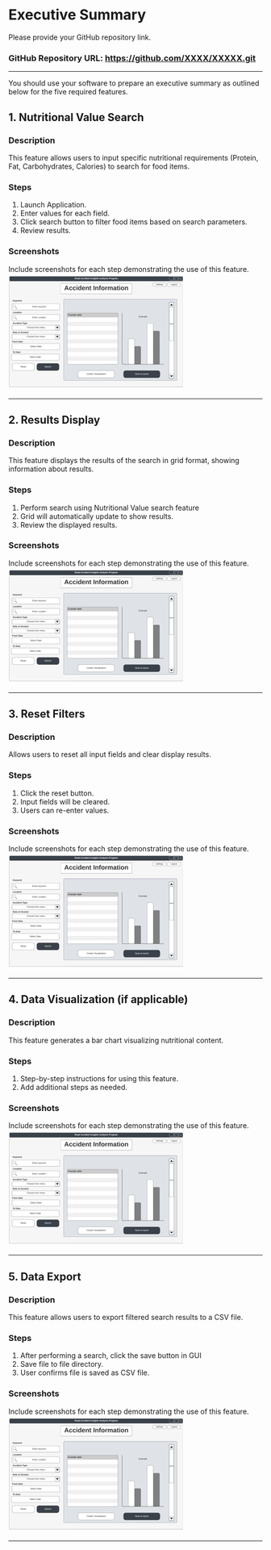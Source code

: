 # Executive Summary

Please provide your GitHub repository link.
### GitHub Repository URL: https://github.com/XXXX/XXXXX.git

---

You should use your software to prepare an executive summary as outlined below for the five required features.

## 1. Nutritional Value Search
### Description  
This feature allows users to input specific nutritional requirements (Protein, Fat, Carbohydrates, Calories) to search for food items.
### Steps
1. Launch Application.
2. Enter values for each field.
3. Click search button to filter food items based on search parameters.
4. Review results.

### Screenshots
Include screenshots for each step demonstrating the use of this feature.  
![1](./visual_design.png)


---

## 2. Results Display
### Description  
This feature displays the results of the search in grid format, showing information about results.
### Steps
1. Perform search using Nutritional Value search feature
2. Grid will automatically update to show results.
3. Review the displayed results. 

### Screenshots
Include screenshots for each step demonstrating the use of this feature.  
![1](./visual_design.png)


---

## 3. Reset Filters
### Description  
Allows users to reset all input fields and clear display results.
### Steps
1. Click the reset button.
2. Input fields will be cleared.
3. Users can re-enter values.

### Screenshots
Include screenshots for each step demonstrating the use of this feature.    
![1](./visual_design.png)

---

## 4. Data Visualization (if applicable)
### Description  
This feature generates a bar chart visualizing nutritional content.
### Steps
1. Step-by-step instructions for using this feature.
2. Add additional steps as needed.

### Screenshots
Include screenshots for each step demonstrating the use of this feature.    
![1](./visual_design.png)

---

## 5. Data Export
### Description  
This feature allows users to export filtered search results to a CSV file.

### Steps
1. After performing a search, click the save button in GUI
2. Save file to file directory.
3. User confirms file is saved as CSV file.

### Screenshots
Include screenshots for each step demonstrating the use of this feature.    
![1](./visual_design.png)


---
